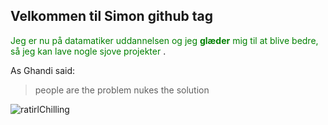 <!-- background: #fefe79 -->
<!-- color: #b13ad0 -->

## Velkommen til Simon github tag
<span style="color:green">Jeg er nu på datamatiker uddannelsen og jeg **glæder** mig til at blive bedre, så jeg kan lave nogle sjove projekter </span>.


As Ghandi said:

> people are the problem
> nukes the solution


![ratirlChilling](https://user-images.githubusercontent.com/54975711/64421458-eada5500-d0a1-11e9-988b-2b5d86e402c5.png)
